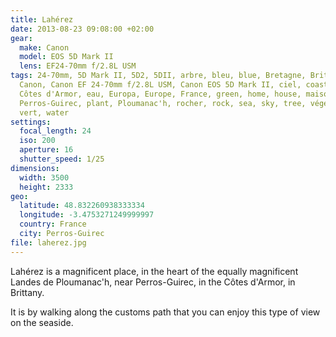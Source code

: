 ```yaml
---
title: Lahérez
date: 2013-08-23 09:08:00 +02:00
gear:
  make: Canon
  model: EOS 5D Mark II
  lens: EF24-70mm f/2.8L USM
tags: 24-70mm, 5D Mark II, 5D2, 5DII, arbre, bleu, blue, Bretagne, Britany,
  Canon, Canon EF 24-70mm f/2.8L USM, Canon EOS 5D Mark II, ciel, coast, côte,
  Côtes d'Armor, eau, Europa, Europe, France, green, home, house, maison, mer,
  Perros-Guirec, plant, Ploumanac'h, rocher, rock, sea, sky, tree, végétal,
  vert, water
settings:
  focal_length: 24
  iso: 200
  aperture: 16
  shutter_speed: 1/25
dimensions:
  width: 3500
  height: 2333
geo:
  latitude: 48.832260938333334
  longitude: -3.4753271249999997
  country: France
  city: Perros-Guirec
file: laherez.jpg
---
```


Lahérez is a magnificent place, in the heart of the equally magnificent Landes de Ploumanac'h, near Perros-Guirec, in the Côtes d'Armor, in Brittany.

It is by walking along the customs path that you can enjoy this type of view on the seaside.
